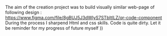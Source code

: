 The aim of the creation project was to build visually similar web-page of following design : 
https://www.figma.com/file/8gBUJ5J3dWlyS7STbItlLZ/qr-code-component
During the process I sharpend Html and css skills. Code is quite dirty. Let it be reminder for my progress of future myself ))
